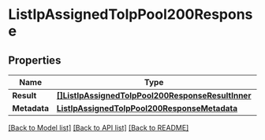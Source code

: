 # ListIpAssignedToIpPool200Response

## Properties

Name | Type | Description | Notes
------------ | ------------- | ------------- | -------------
**Result** | [**[]ListIpAssignedToIpPool200ResponseResultInner**](ListIpAssignedToIpPool200ResponseResultInner.md) |  |[optional] 
**Metadata** | [**ListIpAssignedToIpPool200ResponseMetadata**](ListIpAssignedToIpPool200ResponseMetadata.md) |  |[optional] 

[[Back to Model list]](../README.md#documentation-for-models) [[Back to API list]](../README.md#documentation-for-api-endpoints) [[Back to README]](../README.md)


